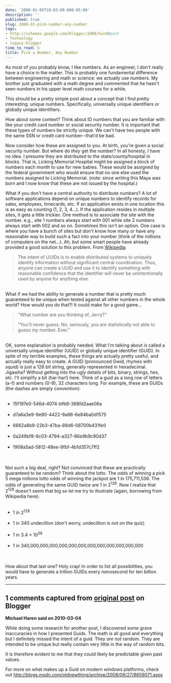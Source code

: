 ```yaml
---
date: '2008-01-05T18:03:00.000-05:00'
description: ''
published: true
slug: 2008-01-pick-number-any-number
tags:
- http://schemas.google.com/blogger/2008/kind#post
- Technology
- legacy-blogger
time_to_read: 5
title: Pick a Number, Any Number
---
```


As most of you probably know, I like numbers. As an engineer, I don't really have a choice in the matter. This is probably one fundamental difference between engineering and math or science: we actually use numbers. My brother just graduated with a math degree and commented that he hasn't seen numbers in his upper level math courses for a while.

This should be a pretty simple post about a concept that I find pretty interesting: unique numbers. Specifically, universally unique identifiers or globally unique identifiers.

How about some context? Think about ID numbers that you are familiar with like your credit card number or social security number. It is important that these types of numbers be strictly unique. We can't have two people with the same SSN or credit card number--that'd be bad.

Now consider how these are assigned to you. At birth, you're given a social security number. But where do <em>they</em> get the number? In all honesty, I have no idea. I presume they are distributed to the state/county/hospital in blocks. That is, Licking Memorial Hospital might be assigned a block of numbers each month to use for new babies. These would be assigned by the federal government who would ensure that no one else used the numbers assigned to Licking Memorial. (note: since writing this Maya was born and I now know that these are not issued by the hospital.)

What if you don't have a central authority to distribute numbers? A lot of software applications depend on unique numbers to identify records for sales, employees, timecards, etc. If an application exists in one location this is as easy as counting (1, 2, 3, 4...). If the application resides in multiple sites, it gets a little trickier. One method is to associate the site with the number. e.g., site 1 numbers always start with 001 while site 2 numbers always start with 002 and so on. Sometimes this isn't an option. One case is where you have a bunch of sites but don't know how many or have any reasonable way to build such a fact into your number (think of the millions of computers on the net...). Ah, but some smart people have already provided a good solution to this problem. From <a href="http://en.wikipedia.org/wiki/Universally_Unique_Identifier">Wikipedia</a>:<br /><blockquote>The intent of UUIDs is to enable distributed systems to uniquely identify information without significant central coordination. Thus, anyone can create a UUID and use it to identify something with reasonable confidence that the identifier will never be unintentionally used by anyone for anything else.</blockquote><br />What if we had the ability to generate a number that is pretty much guaranteed to be unique when tested against all other numbers in the whole world? How would you do that?! It could make for a good game...<br /><blockquote> "What number are you thinking of, Jerry?"

"You'll never guess. No, seriously, you are statistically not able to guess my number. Ever."</blockquote><br />OK, some explanation is probably needed. What I'm talking about is called a universally unique identifier (UUID) or globally unique identifier (GUID). In spite of my terrible examples, these things are actually pretty useful, and actually really easy to create. A GUID (pronounced Gwid, rhymes with squid) is just a 128 bit string, generally represented in hexadecimal. Jigawha? Without getting into the ugly details of bits, binary, strings, hex, etc. I'll simplify a bit (har-har!) here. Think of a guid as a long row of letters (a-f) and numbers (0-9), 32 characters long. For example, these are GUIDs (the dashes are simply convention):<br /><ul><br />	<li>15f197e0-546d-4074-bfb9-368fd2aae06a</li><br />	<li>d7a6a3e9-8e90-4422-9a86-6e84ba0d1575</li><br />	<li>6662a8b9-22b3-47ba-89d6-08700b431fe0</li><br />	<li>0a249bf8-9c03-4794-a327-66e9b9c90d37</li><br />	<li>1908a5ad-5812-48ee-9fbf-4b1d357c7ff2</li><br /></ul><br />Not such a big deal, right? Not convinced that these are practically guaranteed to be random? Think about the lotto. The odds of winning a pick 5 mega millions lotto odds of winning the jackpot are 1 in 175,711,536. The odds of generating the same GUID twice are 1 in 2<sup>128</sup>. Now I realize that 2<sup>128</sup> doesn't seem that big so let me try to illustrate (again, borrowing from Wikipedia here):<br /><ul><br />	<li>1 in 2<sup>128</sup></li><br />	<li>1 in 340 undecillion (don't worry, undecillion is not on the quiz)</li><br />	<li>1 in 3.4 × 10<sup>38</sup></li><br />	<li>1 in 340,000,000,000,000,000,000,000,000,000,000,000,000</li><br /></ul><br />How about that last one? Holy crap! In order to list all possibilities, you would have to generate a trillion GUIDs every <em>nano</em>second for ten billion years.

---

## 1 comments captured from [original post](https://blog.wassupy.com/2008/01/pick-number-any-number.html) on Blogger

**Michael Haren said on 2010-03-04**

While doing some research for another post, I discovered some grave inaccuracies in how I presented Guids. The math is all good and everything but I definitely missed the intent of a guid. They *are not* random. They are intended to be unique but really contain very little in the way of random bits. 

It is therefore evident to me that they could likely be predictable given past values.

For more on what makes up a Guid on modern windows platforms, check out http://blogs.msdn.com/oldnewthing/archive/2008/06/27/8659071.aspx

